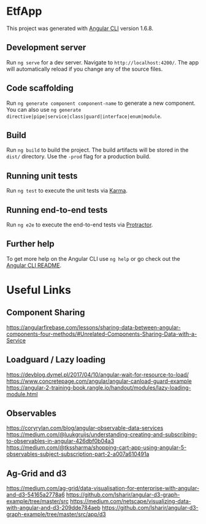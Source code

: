 # EtfApp

This project was generated with [Angular CLI](https://github.com/angular/angular-cli) version 1.6.8.

## Development server

Run `ng serve` for a dev server. Navigate to `http://localhost:4200/`. The app will automatically reload if you change any of the source files.

## Code scaffolding

Run `ng generate component component-name` to generate a new component. You can also use `ng generate directive|pipe|service|class|guard|interface|enum|module`.

## Build

Run `ng build` to build the project. The build artifacts will be stored in the `dist/` directory. Use the `-prod` flag for a production build.

## Running unit tests

Run `ng test` to execute the unit tests via [Karma](https://karma-runner.github.io).

## Running end-to-end tests

Run `ng e2e` to execute the end-to-end tests via [Protractor](http://www.protractortest.org/).

## Further help

To get more help on the Angular CLI use `ng help` or go check out the [Angular CLI README](https://github.com/angular/angular-cli/blob/master/README.md).


# Useful Links
## Component Sharing
https://angularfirebase.com/lessons/sharing-data-between-angular-components-four-methods/#Unrelated-Components-Sharing-Data-with-a-Service
## Loadguard / Lazy loading
https://devblog.dymel.pl/2017/04/10/angular-wait-for-resource-to-load/
https://www.concretepage.com/angular/angular-canload-guard-example
https://angular-2-training-book.rangle.io/handout/modules/lazy-loading-module.html
## Observables
https://coryrylan.com/blog/angular-observable-data-services
https://medium.com/@luukgruijs/understanding-creating-and-subscribing-to-observables-in-angular-426dbf0b04a3
https://medium.com/@tkssharma/shopping-cart-app-using-angular-5-observables-subject-subscription-part-2-a007a610491a
## Ag-Grid and d3
https://medium.com/ag-grid/data-visualisation-for-enterprise-with-angular-and-d3-54165a2778a6
https://github.com/lsharir/angular-d3-graph-example/tree/master/src
https://medium.com/netscape/visualizing-data-with-angular-and-d3-209dde784aeb
https://github.com/lsharir/angular-d3-graph-example/tree/master/src/app/d3

